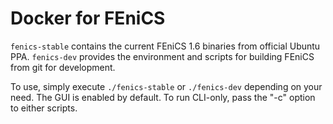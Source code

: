 # Docker for FEniCS

`fenics-stable` contains the current FEniCS 1.6 binaries from official
Ubuntu PPA. `fenics-dev` provides the environment and scripts for building
FEniCS from git for development.

To use, simply execute `./fenics-stable` or `./fenics-dev` depending on
your need. The GUI is enabled by default. To run CLI-only, pass the "-c"
option to either scripts.

